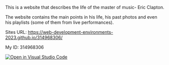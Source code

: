 This is a website that describes the life of the master of music- Eric Clapton.

The website contains the main points in his life, his past photos and even his playlists (some of them from live performances).



Sites URL: https://web-development-environments-2023.github.io/314968306/

My ID: 314968306



[![Open in Visual Studio Code](https://classroom.github.com/assets/open-in-vscode-c66648af7eb3fe8bc4f294546bfd86ef473780cde1dea487d3c4ff354943c9ae.svg)](https://classroom.github.com/online_ide?assignment_repo_id=10467067&assignment_repo_type=AssignmentRepo)



